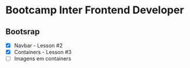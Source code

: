 # Bootcamp Inter Frontend Developer

## Bootsrap

- [x] Navbar - Lesson #2
- [x] Containers - Lesson #3
- [ ] Imagens em containers
